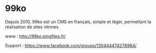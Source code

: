 # 99ko
Depuis 2010, 99ko est un CMS en français, simple et léger, permettant la réalisation de sites vitrines.

www : http://99ko.pingfiles.fr/

Support : https://www.facebook.com/groups/130444474278984/
